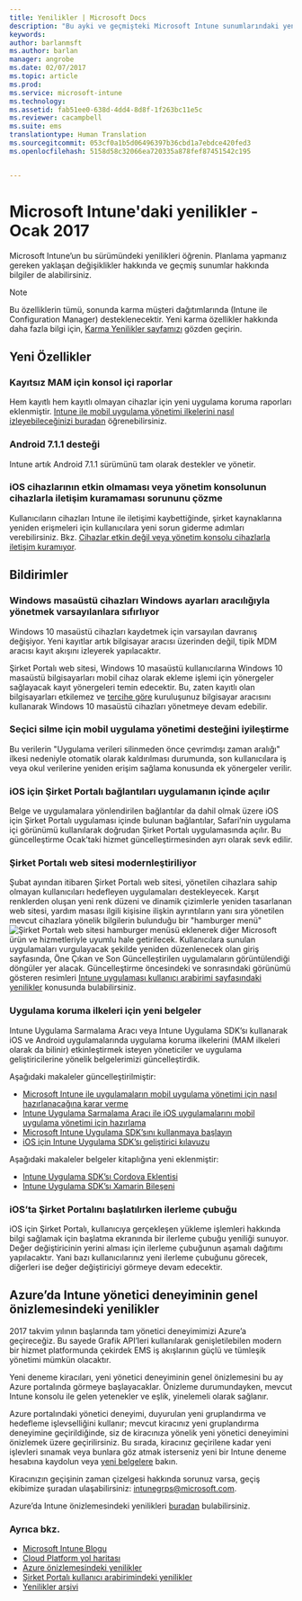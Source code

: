```yaml
---
title: Yenilikler | Microsoft Docs
description: "Bu ayki ve geçmişteki Microsoft Intune sunumlarındaki yenilikleri öğrenin"
keywords: 
author: barlanmsft
ms.author: barlan
manager: angrobe
ms.date: 02/07/2017
ms.topic: article
ms.prod: 
ms.service: microsoft-intune
ms.technology: 
ms.assetid: fab51ee0-638d-4dd4-8d8f-1f263bc11e5c
ms.reviewer: cacampbell
ms.suite: ems
translationtype: Human Translation
ms.sourcegitcommit: 053cf0a1b5d06496397b36cbd1a7ebdce420fed3
ms.openlocfilehash: 5158d58c32066ea720335a878fef87451542c195


---
```

# <a name="whats-new-in-microsoft-intune---january-2017"></a>Microsoft Intune'daki yenilikler - Ocak 2017
Microsoft Intune’un bu sürümündeki yenilikleri öğrenin. Planlama yapmanız gereken yaklaşan değişiklikler hakkında ve geçmiş sunumlar hakkında bilgiler de alabilirsiniz.

> [!Note]
> Bu özelliklerin tümü, sonunda karma müşteri dağıtımlarında (Intune ile Configuration Manager) desteklenecektir. Yeni karma özellikler hakkında daha fazla bilgi için, [Karma Yenilikler sayfamızı](https://docs.microsoft.com/sccm/mdm/understand/whats-new-in-hybrid-mobile-device-management) gözden geçirin.

## <a name="new-capabilities"></a>Yeni Özellikler

<!--### Actions for non-compliance <!--730266
_Actions for non-compliance_ is a new feature of compliance policies that lets you take action on devices that are out of compliance. You can specify single or multiple actions and specify the time period at which those actions must occur. For example, you can notify users of non-compliant devices immediately after the devices become non-compliant through email, or you can block non-compliant devices from accessing corporate resources after a 3-day grace period via Conditional Access.-->

### <a name="in-console-reports-for-mam-without-enrollment---677961--"></a>Kayıtsız MAM için konsol içi raporlar <!--677961-->
Hem kayıtlı hem kayıtlı olmayan cihazlar için yeni uygulama koruma raporları eklenmiştir. [Intune ile mobil uygulama yönetimi ilkelerini nasıl izleyebileceğinizi buradan](https://docs.microsoft.com/intune/deploy-use/monitor-mobile-app-management-policies-with-microsoft-intune) öğrenebilirsiniz.

<!--### Conditional access for MAM with SharePoint Online <!--679339
You can block apps that are not supported by Intune mobile app management (MAM) policies from accessing SharePoint Online.  You can get started using Intune mobile app management in the Azure portal. Look for the __Conditional Access__ section in the __Settings__ blade which will include the option for SharePoint Online. This feature will ship separately from the rest of the service release. <!--Find out more about this new feature [here](https://docs.microsoft.com/intune/deploy-use/mam-ca-for-sharepoint-online).-->

### <a name="android-711-support---694397--"></a>Android 7.1.1 desteği <!--694397-->
Intune artık Android 7.1.1 sürümünü tam olarak destekler ve yönetir.

### <a name="resolve-issue-where-ios-devices-are-inactive-or-the-admin-console-cannot-communicate-with-them---unknown--"></a>iOS cihazlarının etkin olmaması veya yönetim konsolunun cihazlarla iletişim kuramaması sorununu çözme <!--unknown-->
Kullanıcıların cihazları Intune ile iletişimi kaybettiğinde, şirket kaynaklarına yeniden erişmeleri için kullanıcılara yeni sorun giderme adımları verebilirsiniz. Bkz. [Cihazlar etkin değil veya yönetim konsolu cihazlarla iletişim kuramıyor](/intune/troubleshoot/troubleshoot-device-enrollment-in-intune#devices-are-inactive-or-the-admin-console-cannot-communicate-with-them).

## <a name="notices"></a>Bildirimler

### <a name="defaulting-to-managing-windows-desktop-devices-through-windows-settings---663050--"></a>Windows masaüstü cihazları Windows ayarları aracılığıyla yönetmek varsayılanlara sıfırlıyor <!--663050-->
Windows 10 masaüstü cihazları kaydetmek için varsayılan davranış değişiyor. Yeni kayıtlar artık bilgisayar aracısı üzerinden değil, tipik MDM aracısı kayıt akışını izleyerek yapılacaktır.

Şirket Portalı web sitesi, Windows 10 masaüstü kullanıcılarına Windows 10 masaüstü bilgisayarları mobil cihaz olarak ekleme işlemi için yönergeler sağlayacak kayıt yönergeleri temin edecektir. Bu, zaten kayıtlı olan bilgisayarları etkilemez ve [tercihe göre](https://docs.microsoft.com/intune/deploy-use/set-up-windows-device-management-with-microsoft-intune) kuruluşunuz bilgisayar aracısını kullanarak Windows 10 masaüstü cihazları yönetmeye devam edebilir.

<!--### Company Portal for iOS links open inside the app <!--665954
Links inside of the Company Portal app for iOS, including those to documentation and apps, will open directly in the Company Portal app using an in-app view of Safari. This update will ship separately from the service update in January.-->

### <a name="improving-mobile-app-management-support-for-selective-wipe---581242--"></a>Seçici silme için mobil uygulama yönetimi desteğini iyileştirme <!--581242-->
Bu verilerin "Uygulama verileri silinmeden önce çevrimdışı zaman aralığı" ilkesi nedeniyle otomatik olarak kaldırılması durumunda, son kullanıcılara iş veya okul verilerine yeniden erişim sağlama konusunda ek yönergeler verilir.<!--, or the removal of the Intune Company Portal on Android.-->

### <a name="company-portal-for-ios-links-open-inside-the-app---665954--"></a>iOS için Şirket Portalı bağlantıları uygulamanın içinde açılır <!--665954-->
Belge ve uygulamalara yönlendirilen bağlantılar da dahil olmak üzere iOS için Şirket Portalı uygulaması içinde bulunan bağlantılar, Safari’nin uygulama içi görünümü kullanılarak doğrudan Şirket Portalı uygulamasında açılır. Bu güncelleştirme Ocak’taki hizmet güncelleştirmesinden ayrı olarak sevk edilir.

### <a name="modernizing-the-company-portal-website---753980--"></a>Şirket Portalı web sitesi modernleştiriliyor <!--753980-->
Şubat ayından itibaren Şirket Portalı web sitesi, yönetilen cihazlara sahip olmayan kullanıcıları hedefleyen uygulamaları destekleyecek. Karşıt renklerden oluşan yeni renk düzeni ve dinamik çizimlerle yeniden tasarlanan web sitesi, yardım masası ilgili kişisine ilişkin ayrıntıların yanı sıra yönetilen mevcut cihazlara yönelik bilgilerin bulunduğu bir "hamburger menü" ![Şirket Portalı web sitesi hamburger menüsü](./media/CP_hamburger_menu.png) eklenerek diğer Microsoft ürün ve hizmetleriyle uyumlu hale getirilecek. Kullanıcılara sunulan uygulamaları vurgulayacak şekilde yeniden düzenlenecek olan giriş sayfasında, Öne Çıkan ve Son Güncelleştirilen uygulamaların görüntülendiği döngüler yer alacak. Güncelleştirme öncesindeki ve sonrasındaki görünümü gösteren resimleri [Intune uygulaması kullanıcı arabirimi sayfasındaki yenilikler](https://docs.microsoft.com/intune/whats-new/whats-new-in-intune-app-ui#January_2017) konusunda bulabilirsiniz.

### <a name="new-documentation-for-app-protection-policies---583398--"></a>Uygulama koruma ilkeleri için yeni belgeler <!--583398-->
Intune Uygulama Sarmalama Aracı veya Intune Uygulama SDK’sı kullanarak iOS ve Android uygulamalarında uygulama koruma ilkelerini (MAM ilkeleri olarak da bilinir) etkinleştirmek isteyen yöneticiler ve uygulama geliştiricilerine yönelik belgelerimizi güncelleştirdik.

Aşağıdaki makaleler güncelleştirilmiştir:

* [Microsoft Intune ile uygulamaların mobil uygulama yönetimi için nasıl hazırlanacağına karar verme](https://docs.microsoft.com/intune/deploy-use/decide-how-to-prepare-apps-for-mobile-application-management-with-microsoft-intune)
* [Intune Uygulama Sarmalama Aracı ile iOS uygulamalarını mobil uygulama yönetimi için hazırlama](https://docs.microsoft.com/intune/deploy-use/prepare-ios-apps-for-mobile-application-management-with-the-microsoft-intune-app-wrapping-tool)
* [Microsoft Intune Uygulama SDK’sını kullanmaya başlayın](https://docs.microsoft.com/intune/develop/intune-app-sdk-get-started)
* [iOS için Intune Uygulama SDK’sı geliştirici kılavuzu](https://docs.microsoft.com/intune/develop/intune-app-sdk-ios)

Aşağıdaki makaleler belgeler kitaplığına yeni eklenmiştir:

* [Intune Uygulama SDK’sı Cordova Eklentisi](https://docs.microsoft.com/intune/develop/intune-app-sdk-cordova)
* [Intune Uygulama SDK’sı Xamarin Bileşeni](https://docs.microsoft.com/intune/develop/intune-app-sdk-xamarin)

<!--### Progress bar when launching the Company Portal on iOS <!--665978
The Company Portal for iOS is introducing a progress bar on the launch screen to provide the user with information about the loading processes that occur. There will be a phased rollout of the progress bar to replace the spinner. This means that some of your users will see the new progress bar while others will continue to see the spinner.-->

### <a name="progress-bar-when-launching-the-company-portal-on-ios---665978--"></a>iOS’ta Şirket Portalını başlatılırken ilerleme çubuğu <!--665978-->
iOS için Şirket Portalı, kullanıcıya gerçekleşen yükleme işlemleri hakkında bilgi sağlamak için başlatma ekranında bir ilerleme çubuğu yeniliği sunuyor. Değer değiştiricinin yerini alması için ilerleme çubuğunun aşamalı dağıtımı yapılacaktır. Yani bazı kullanıcılarınız yeni ilerleme çubuğunu görecek, diğerleri ise değer değiştiriciyi görmeye devam edecektir.

## <a name="whats-new-in-the-public-preview-of-the-intune-admin-experience-on-azure---736542--"></a>Azure’da Intune yönetici deneyiminin genel önizlemesindeki yenilikler<!--736542-->

2017 takvim yılının başlarında tam yönetici deneyimimizi Azure’a geçireceğiz. Bu sayede Grafik API’leri kullanılarak genişletilebilen modern bir hizmet platformunda çekirdek EMS iş akışlarının güçlü ve tümleşik yönetimi mümkün olacaktır.

Yeni deneme kiracıları, yeni yönetici deneyiminin genel önizlemesini bu ay Azure portalında görmeye başlayacaklar. Önizleme durumundayken, mevcut Intune konsolu ile gelen yetenekler ve eşlik, yinelemeli olarak sağlanır.

Azure portalındaki yönetici deneyimi, duyurulan yeni gruplandırma ve hedefleme işlevselliğini kullanır; mevcut kiracınız yeni gruplandırma deneyimine geçirildiğinde, siz de kiracınıza yönelik yeni yönetici deneyimini önizlemek üzere geçirilirsiniz. Bu sırada, kiracınız geçirilene kadar yeni işlevleri sınamak veya bunlara göz atmak isterseniz yeni bir Intune deneme hesabına kaydolun veya [yeni belgelere](https://docs.microsoft.com/intune-azure/introduction/what-is-microsoft-intune) bakın.

Kiracınızın geçişinin zaman çizelgesi hakkında sorunuz varsa, geçiş ekibimize şuradan ulaşabilirsiniz: [intunegrps@microsoft.com](mailto:intunegrps@microsoft.com).

Azure’da Intune önizlemesindeki yenilikleri [buradan](https://docs.microsoft.com/intune-azure/introduction/whats-new) bulabilirsiniz.

### <a name="see-also"></a>Ayrıca bkz.
* [Microsoft Intune Blogu](http://go.microsoft.com/fwlink/?LinkID=273882)
* [Cloud Platform yol haritası](http://www.microsoft.com/en-us/server-cloud/roadmap/Indevelopment.aspx?TabIndex=0&dropValue=Intune)
* [Azure önizlemesindeki yenilikler](https://docs.microsoft.com/intune-azure/introduction/whats-new)
* [Şirket Portalı kullanıcı arabirimindeki yenilikler](https://docs.microsoft.com/intune/whats-new/whats-new-in-company-portal-ui)
* [Yenilikler arşivi](whats-new-archive.md)



<!--HONumber=Feb17_HO1-->


